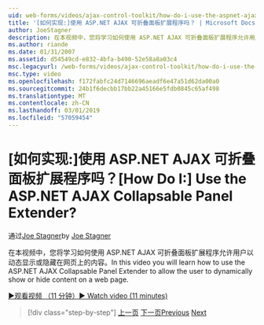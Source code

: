 ```yaml
---
uid: web-forms/videos/ajax-control-toolkit/how-do-i-use-the-aspnet-ajax-collapsable-panel-extender
title: '[如何实现:]使用 ASP.NET AJAX 可折叠面板扩展程序吗？ | Microsoft Docs'
author: JoeStagner
description: 在本视频中，您将学习如何使用 ASP.NET AJAX 可折叠面板扩展程序允许用户以动态显示或隐藏在网页上的内容。
ms.author: riande
ms.date: 01/31/2007
ms.assetid: d54549cd-e832-4bfa-b490-52e58a8a03c4
msc.legacyurl: /web-forms/videos/ajax-control-toolkit/how-do-i-use-the-aspnet-ajax-collapsable-panel-extender
msc.type: video
ms.openlocfilehash: f172fabfc24d7146696aeadf6e47a51d62da00a0
ms.sourcegitcommit: 24b1f6decbb17bb22a45166e5fdb0845c65af498
ms.translationtype: MT
ms.contentlocale: zh-CN
ms.lasthandoff: 03/01/2019
ms.locfileid: "57059454"
---
```

<a name="how-do-i-use-the-aspnet-ajax-collapsable-panel-extender"></a><span data-ttu-id="05c15-104">[如何实现:]使用 ASP.NET AJAX 可折叠面板扩展程序吗？</span><span class="sxs-lookup"><span data-stu-id="05c15-104">[How Do I:] Use the ASP.NET AJAX Collapsable Panel Extender?</span></span>
====================
<span data-ttu-id="05c15-105">通过[Joe Stagner](https://github.com/JoeStagner)</span><span class="sxs-lookup"><span data-stu-id="05c15-105">by [Joe Stagner](https://github.com/JoeStagner)</span></span>

<span data-ttu-id="05c15-106">在本视频中，您将学习如何使用 ASP.NET AJAX 可折叠面板扩展程序允许用户以动态显示或隐藏在网页上的内容。</span><span class="sxs-lookup"><span data-stu-id="05c15-106">In this video you will learn how to use the ASP.NET AJAX Collapsable Panel Extender to allow the user to dynamically show or hide content on a web page.</span></span>

[<span data-ttu-id="05c15-107">&#9654;观看视频 （11 分钟）</span><span class="sxs-lookup"><span data-stu-id="05c15-107">&#9654; Watch video (11 minutes)</span></span>](https://channel9.msdn.com/Blogs/ASP-NET-Site-Videos/how-do-i-use-the-aspnet-ajax-collapsable-panel-extender)

> [!div class="step-by-step"]
> <span data-ttu-id="05c15-108">[上一页](how-do-i-use-the-aspnet-ajax-accordion-control.md)
> [下一页](how-do-i-use-the-aspnet-ajax-draggable-panel-extender.md)</span><span class="sxs-lookup"><span data-stu-id="05c15-108">[Previous](how-do-i-use-the-aspnet-ajax-accordion-control.md)
[Next](how-do-i-use-the-aspnet-ajax-draggable-panel-extender.md)</span></span>
